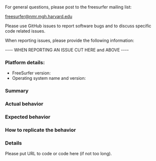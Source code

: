 For general questions, please post to the freesurfer mailing list:

  freesurfer@nmr.mgh.harvard.edu

Please use GitHub issues to report software bugs and to discuss specific code related issues.

When reporting issues, please provide the following information:

---- WHEN REPORTING AN ISSUE CUT HERE and ABOVE ----

### Platform details:

- FreeSurfer version: 
- Operating system name and version:

### Summary

### Actual behavior

### Expected behavior

### How to replicate the behavior

### Details

Please put URL to code or code here (if not too long).

